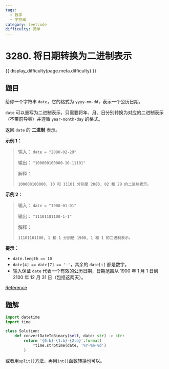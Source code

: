 ```yaml
---
tags:
  - 数学
  - 字符串
category: leetcode
difficulty: 简单
---
```


# 3280. 将日期转换为二进制表示

{{ display_difficulty(page.meta.difficulty) }}

## 题目

给你一个字符串 `date`，它的格式为 `yyyy-mm-dd`，表示一个公历日期。

`date` 可以重写为二进制表示，只需要将年、月、日分别转换为对应的二进制表示（不带前导零）并遵循 `year-month-day` 的格式。

返回 `date` 的 **二进制** 表示。

**示例 1：**

> 输入： `date = "2080-02-29"`
>
> 输出： `"100000100000-10-11101"`
>
> 解释：
>
> ```
> 100000100000, 10 和 11101 分别是 2080, 02 和 29 的二进制表示。
> ```

**示例 2：**

> 输入： `date = "1900-01-01"`
>
> 输出： `"11101101100-1-1"`
>
> 解释：
>
> ```
> 11101101100, 1 和 1 分别是 1900, 1 和 1 的二进制表示。
> ```

**提示：**

* `date.length == 10`
* `date[4] == date[7] == '-'`，其余的 `date[i]` 都是数字。
* 输入保证 `date` 代表一个有效的公历日期，日期范围从 1900 年 1 月 1 日到 2100 年 12 月 31 日（包括这两天）。

[Reference](https://leetcode.cn/problems/convert-date-to-binary)

## 题解

```python
import datetime
import time

class Solution:
    def convertDateToBinary(self, date: str) -> str:
        return '{0:b}-{1:b}-{2:b}'.format(
            *time.strptime(date, '%Y-%m-%d')
        )
```

或者用`split()`方法，再用`int()`函数转换也可以。
